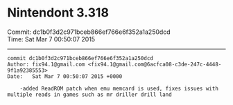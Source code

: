 # Nintendont 3.318
Commit: dc1b0f3d2c971bceb866ef766e6f352a1a250dcd  
Time: Sat Mar 7 00:50:07 2015   

-----

```
commit dc1b0f3d2c971bceb866ef766e6f352a1a250dcd
Author: fix94.1@gmail.com <fix94.1@gmail.com@6acfca08-c3de-247c-4448-9f1a92385553>
Date:   Sat Mar 7 00:50:07 2015 +0000

    -added ReadROM patch when emu memcard is used, fixes issues with multiple reads in games such as mr driller drill land
```
